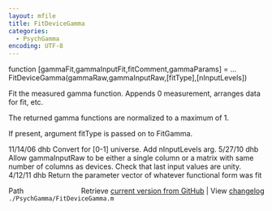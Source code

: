 ```yaml
---
layout: mfile
title: FitDeviceGamma
categories:
  - PsychGamma
encoding: UTF-8
---
```


function [gammaFit,gammaInputFit,fitComment,gammaParams] = ...
  FitDeviceGamma(gammaRaw,gammaInputRaw,[fitType],[nInputLevels])

Fit the measured gamma function.  Appends 0 measurement,
arranges data for fit, etc.

The returned gamma functions are normalized to a maximum of 1.

If present, argument fitType is passed on to FitGamma.

11/14/06  dhb  Convert for [0-1] universe.  Add nInputLevels arg.
5/27/10   dhb  Allow gammaInputRaw to be either a single column or a matrix with same number of columns as devices.
               Check that last input values are unity.
4/12/11   dhb  Return the parameter vector of whatever functional form was fit


<div class="code_header" style="text-align:right;">
  <span style="float:left;">Path&nbsp;&nbsp;</span> <span class="counter">Retrieve <a href=
  "https://raw.github.com/Psychtoolbox-3/Psychtoolbox-3/beta/./PsychGamma/FitDeviceGamma.m">current version from GitHub</a> | View <a href=
  "https://github.com/Psychtoolbox-3/Psychtoolbox-3/commits/beta/./PsychGamma/FitDeviceGamma.m">changelog</a></span>
</div>
<div class="code">
  <code>./PsychGamma/FitDeviceGamma.m</code>
</div>
